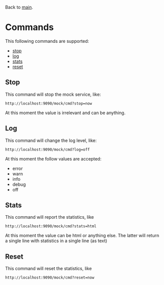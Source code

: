 Back to [main](https://github.com/Technolords/microservice-mock).

# Commands
This following commands are supported:

* [stop](https://github.com/Technolords/microservice-mock/blob/master/github/doc/commands.md#Stop)
* [log](https://github.com/Technolords/microservice-mock/blob/master/github/doc/commands.md#Log)
* [stats](https://github.com/Technolords/microservice-mock/blob/master/github/doc/commands#Stats)
* [reset](https://github.com/Technolords/microservice-mock/blob/master/github/doc/commands#Reset)

## Stop
This command will stop the mock service, like:

    http://localhost:9090/mock/cmd?stop=now
    
At this moment the value is irrelevant and can be anything.

## Log
This command will change the log level, like:

    http://localhost:9090/mock/cmd?log=off
    
At this moment the follow values are accepted:

* error
* warn
* info
* debug
* off

## Stats
This command will report the statistics, like

    http://localhost:9090/mock/cmd?stats=html
    
At this moment the value can be html or anything else. The latter will return a single line with statistics in a single line (as text)

## Reset
This command will reset the statistics, like

    http://localhost:9090/mock/cmd?reset=now
